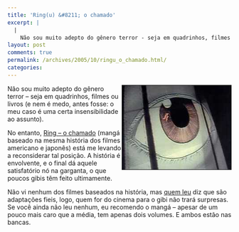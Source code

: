 ```yaml
---
title: 'Ring(u) &#8211; o chamado'
excerpt: |
  |
    Não sou muito adepto do gênero terror - seja em quadrinhos, filmes ou livros (e nem é medo, antes fosse: o meu caso é uma certa insensibilidade ao assunto). No entanto, Ring - o chamado (mangá baseado na mesma história...
layout: post
comments: true
permalink: /archives/2005/10/ringu_o_chamado.html/
categories:
---
```

<img title="sada.jpg" src="/archives/img/sada.jpg" width="245" height="189" align="right" border="1" />Não sou muito adepto do gênero terror &#8211; seja em quadrinhos, filmes ou livros (e nem é medo, antes fosse: o meu caso é uma certa insensibilidade ao assunto).

No entanto, <a href="http://www.submarino.com.br/books\_productdetails.asp?Query=ProductPage&#038;ProdTypeId=1&#038;ProdId=1060983&#038;ST=SF4618" target="_blank">Ring &#8211; o chamado</a> (mangá baseado na mesma história dos filmes americano e japonês) está me levando a reconsiderar tal posição. A história é envolvente, e o final dá aquele satisfatório nó na garganta, o que poucos gibis têm feito ultimamente.

Não vi nenhum dos filmes baseados na história, mas [quem leu][1] diz que são adaptações fieis, logo, quem for do cinema para o gibi não trará surpresas. Se você ainda não leu nenhum, eu recomendo o mangá &#8211; apesar de um pouco mais caro que a média, tem apenas dois volumes. E ambos estão nas bancas.

 [1]: http://www.universohq.com/quadrinhos/2005/review_ring01.cfm
